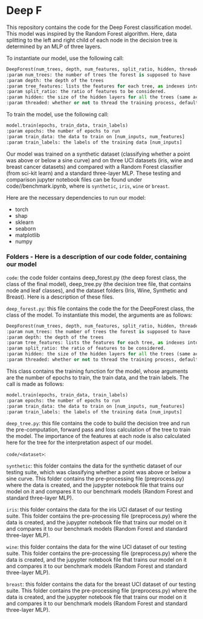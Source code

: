 # Deep F

This repository contains the code for the Deep Forest classification model. This model was inspired by the Random Forest algorithm. Here, data splitting to the left and right child of each node in the decision tree is determined by an MLP of three layers.

To instantiate our model, use the following call:

```python
DeepForest(num_trees, depth, num_features, split_ratio, hidden, threaded=True)
:param num_trees: the number of trees the forest is supposed to have
:param depth: the depth of the trees
:param tree_features: lists the features for each tree, as indexes into features
:param split_ratio: the ratio of features to be considered.
:param hidden: the size of the hidden layers for all the trees (same across the whole forest)
:param threaded: whether or not to thread the training process, default is True
```

To train the model, use the following call:

```python
model.train(epochs, train_data, train_labels)
:param epochs: the number of epochs to run
:param train_data: the data to train on [num_inputs, num_features]
:param train_labels: the labels of the training data [num_inputs]
```

Our model was trained on a synthetic dataset (classifying whether a point was above or below a sine curve) and on three UCI datasets (iris, wine and breast cancer datasets) and compared with a Random Forest classifier (from sci-kit learn) and a standard three-layer MLP. These testing and comparison jupyter notebook files can be found under code/<dataset>/benchmark.ipynb, where <dataset> is `synthetic`, `iris`, `wine` or `breast`.

Here are the necessary dependencies to run our model:
- torch
- shap
- sklearn
- seaborn
- matplotlib
- numpy

### Folders - Here is a description of our code folder, containing our model

`code`: the code folder contains deep_forest.py (the deep forest class, the class of the final model), deep_tree.py (the decision tree file, that contains node and leaf classes), and the dataset folders (Iris, Wine, Synthetic and Breast). Here is a description of these files.

	
`deep_forest.py`: this file contains the code the for the DeepForest class, the class of the model. To instantiate this model, the arguments are as follows: 

```python
DeepForest(num_trees, depth, num_features, split_ratio, hidden, threaded=True)
:param num_trees: the number of trees the forest is supposed to have
:param depth: the depth of the trees
:param tree_features: lists the features for each tree, as indexes into features
:param split_ratio: the ratio of features to be considered.
:param hidden: the size of the hidden layers for all the trees (same across the whole forest)
:param threaded: whether or not to thread the training process, default is True
```

This class contains the training function for the model, whose arguments are the number of epochs to train, the train data, and the train labels. The call is made as follows:
```python
model.train(epochs, train_data, train_labels)
:param epochs: the number of epochs to run
:param train_data: the data to train on [num_inputs, num_features]
:param train_labels: the labels of the training data [num_inputs]
```

`deep_tree.py`: this file contains the code to build the decision tree and run the pre-computation, forward pass and loss calculation of the tree to train the model. The importance of the features at each node is also calculated here for the tree for the interpretation aspect of our model.


`code/<dataset>`:


`synthetic`: this folder contains the data for the synthetic dataset of our testing suite, which was classifying whether a point was above or below a sine curve. This folder contains the pre-processing file (preprocess.py) where the data is created, and the jupypter notebook file that trains our model on it and compares it to our benchmark models (Random Forest and standard three-layer MLP).


`iris`: this folder contains the data for the iris UCI dataset of our testing suite. This folder contains the pre-processing file (preprocess.py) where the data is created, and the jupypter notebook file that trains our model on it and compares it to our benchmark models (Random Forest and standard three-layer MLP).

`wine`: this folder contains the data for the wine UCI dataset of our testing suite. This folder contains the pre-processing file (preprocess.py) where the data is created, and the jupypter notebook file that trains our model on it and compares it to our benchmark models (Random Forest and standard three-layer MLP).

`breast`: this folder contains the data for the breast UCI dataset of our testing suite. This folder contains the pre-processing file (preprocess.py) where the data is created, and the jupypter notebook file that trains our model on it and compares it to our benchmark models (Random Forest and standard three-layer MLP).
